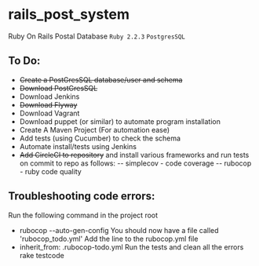 # rails_post_system
Ruby On Rails Postal Database
`Ruby 2.2.3`
`PostgresSQL`

## To Do:
- ~~Create a PostGresSQL database/user and schema~~
- ~~Download PostGresSQL~~
- Download Jenkins
- ~~Download Flyway~~
- Download Vagrant
- Download puppet (or similar) to automate  program installation
- Create A Maven Project (For automation ease)
- Add tests (using Cucumber) to check the schema
- Automate install/tests using Jenkins
- ~~Add CircleCI to repository~~ and install various frameworks and run tests on commit to repo as follows:
-- simplecov - code coverage
-- rubocop - ruby code quality

## Troubleshooting code errors:
Run the following command in the project root
 - rubocop --auto-gen-config
You should now have a file called 'rubocop_todo.yml'
Add the line to the rubocop.yml file
 - inherit_from: .rubocop-todo.yml
Run the tests and clean all the errors
rake testcode